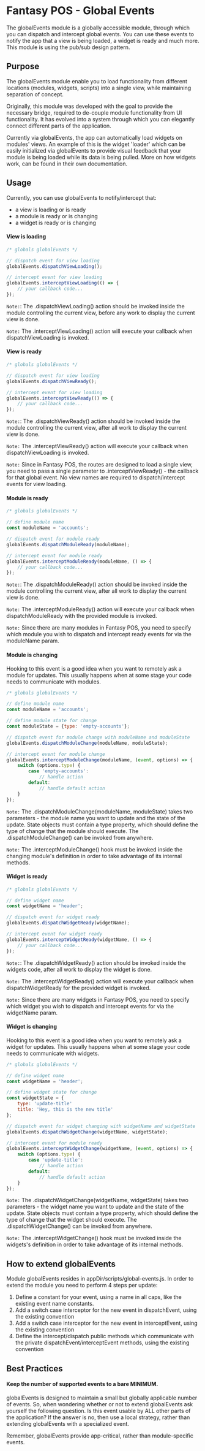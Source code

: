 # Fantasy POS - Global Events

The globalEvents module is a globally accessible module, through which you can dispatch and intercept global events. You can use these events to notify the app that a view is being loaded, a widget is ready and much more. This module is using the pub/sub design pattern.

## Purpose

The globalEvents module enable you to load functionality from different locations (modules, widgets, scripts) into a single view, while maintaining separation of concept.

Originally, this module was developed with the goal to provide the necessary bridge, required to de-couple module functionality from UI functionality. It has evolved into a system through which you can elegantly connect different parts of the application.

Currently via globalEvents, the app can automatically load widgets on modules' views. An example of this is the widget 'loader' which can be easily initialized via globalEvents to provide visual feedback that your module is being loaded while its data is being pulled. More on how widgets work, can be found in their own documentation.

## Usage

Currently, you can use globalEvents to notify/intercept that:

- a view is loading or is ready
- a module is ready or is changing
- a widget is ready or is changing

#### View is loading

```javascript
/* globals globalEvents */

// dispatch event for view loading
globalEvents.dispatchViewLoading();

// intercept event for view loading
globalEvents.interceptViewLoading(() => {
    // your callback code...
});
```

`Note:`: The .dispatchViewLoading() action should be invoked inside the module controlling the current view, before any work to display the current view is done.

`Note:` The .interceptViewLoading() action will execute your callback when dispatchViewLoading is invoked.

#### View is ready

```javascript
/* globals globalEvents */

// dispatch event for view loading
globalEvents.dispatchViewReady();

// intercept event for view loading
globalEvents.interceptViewReady(() => {
    // your callback code...
});
```

`Note:`: The .dispatchViewReady() action should be invoked inside the module controlling the current view, after all work to display the current view is done.

`Note:` The .interceptViewReady() action will execute your callback when dispatchViewLoading is invoked.

`Note:` Since in Fantasy POS, the routes are designed to load a single view, you need to pass a single parameter to .interceptViewReady() - the callback for that global event. No view names are required to dispatch/intercept events for view loading.

#### Module is ready

```javascript
/* globals globalEvents */

// define module name
const moduleName = 'accounts';

// dispatch event for module ready
globalEvents.dispatchModuleReady(moduleName);

// intercept event for module ready
globalEvents.interceptModuleReady(moduleName, () => {
    // your callback code...
});
```

`Note:`: The .dispatchModuleReady() action should be invoked inside the module controlling the current view, after all work to display the current view is done.

`Note:` The .interceptModuleReady() action will execute your callback when dispatchModuleReady with the provided module is invoked.

`Note:` Since there are many modules in Fantasy POS, you need to specify which module you wish to dispatch and intercept ready events for via the moduleName param.

#### Module is changing
Hooking to this event is a good idea when you want to remotely ask a module for updates. This usually happens when at some stage your code needs to communicate with modules.

```javascript
/* globals globalEvents */

// define module name
const moduleName = 'accounts';

// define module state for change
const moduleState = {type: 'empty-accounts'};

// dispatch event for module change with moduleName and moduleState
globalEvents.dispatchModuleChange(moduleName, moduleState);

// intercept event for module change
globalEvents.interceptModuleChange(moduleName, (event, options) => {
    switch (options.type) {
        case 'empty-accounts':
            // handle action
        default:
            // handle default action
    }
});
```

`Note:` The .dispatchModuleChange(moduleName, moduleState) takes two parameters - the module name you want to update and the state of the update. State objects must contain a type property, which should define the type of change that the module should execute. The .dispatchModuleChange() can be invoked from anywhere.

`Note:` The .interceptModuleChange() hook must be invoked inside the changing module's definition in order to take advantage of its internal methods.

#### Widget is ready

```javascript
/* globals globalEvents */

// define widget name
const widgetName = 'header';

// dispatch event for widget ready
globalEvents.dispatchWidgetReady(widgetName);

// intercept event for widget ready
globalEvents.interceptWidgetReady(widgetName, () => {
    // your callback code...
});
```

`Note:`: The .dispatchWidgetReady() action should be invoked inside the widgets code, after all work to display the widget is done.

`Note:` The .interceptWidgetReady() action will execute your callback when dispatchWidgetReady for the provided widget is invoked.

`Note:` Since there are many widgets in Fantasy POS, you need to specify which widget you wish to dispatch and intercept events for via the widgetName param.

#### Widget is changing
Hooking to this event is a good idea when you want to remotely ask a widget for updates. This usually happens when at some stage your code needs to communicate with widgets.

```javascript
/* globals globalEvents */

// define widget name
const widgetName = 'header';

// define widget state for change
const widgetState = {
    type: 'update-title'
    title: 'Hey, this is the new title'
};

// dispatch event for widget changing with widgetName and widgetState
globalEvents.dispatchWidgetChange(widgetName, widgetState);

// intercept event for module ready
globalEvents.interceptWidgetChange(widgetName, (event, options) => {
    switch (options.type) {
        case 'update-title':
            // handle action
        default:
            // handle default action
    }
});
```

`Note:` The .dispatchWidgetChange(widgetName, widgetState) takes two parameters - the widget name you want to update and the state of the update. State objects must contain a type property, which should define the type of change that the widget should execute. The .dispatchWidgetChange() can be invoked from anywhere.

`Note:` The .interceptWidgetChange() hook must be invoked inside the widgets's definition in order to take advantage of its internal methods.

## How to extend globalEvents

Module globalEvents resides in appDir/scripts/global-events.js. In order to extend the module you need to perform 4 steps per update:

1. Define a constant for your event, using a name in all caps, like the existing event name constants.
2. Add a switch case interceptor for the new event in dispatchEvent, using the existing convention
3. Add a switch case interceptor for the new event in interceptEvent, using the existing convention
4. Define the intercept/dispatch public methods which communicate with the private dispatchEvent/interceptEvent methods, using the existing convention

## Best Practices

#### Keep the number of supported events to a bare MINIMUM.

globalEvents is designed to maintain a small but globally applicable number of events. So, when wondering whether or not to extend globalEvents ask yourself the following question. Is this event usable by ALL other parts of the application? If the answer is no, then use a local strategy, rather than extending globalEvents with a specialized event.

Remember, globalEvents provide app-critical, rather than module-specific events.

